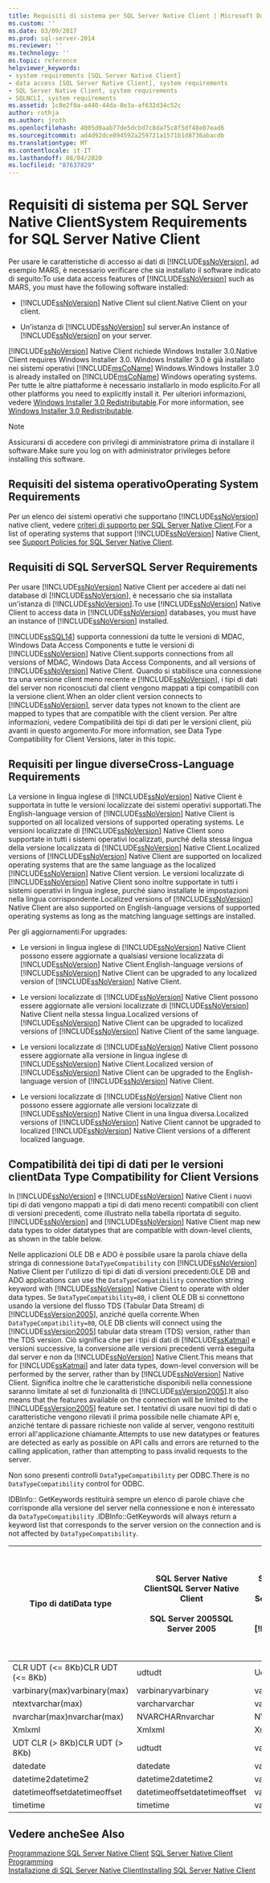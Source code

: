 ```yaml
---
title: Requisiti di sistema per SQL Server Native Client | Microsoft Docs
ms.custom: ''
ms.date: 03/09/2017
ms.prod: sql-server-2014
ms.reviewer: ''
ms.technology: ''
ms.topic: reference
helpviewer_keywords:
- system requirements [SQL Server Native Client]
- data access [SQL Server Native Client], system requirements
- SQL Server Native Client, system requirements
- SQLNCLI, system requirements
ms.assetid: 1c8e2f8a-a440-44da-8e3a-af632d34c52c
author: rothja
ms.author: jroth
ms.openlocfilehash: 4005d0aab77de5dcbd7c8da75c8f5df48e07ead6
ms.sourcegitcommit: ad4d92dce894592a259721a1571b1d8736abacdb
ms.translationtype: MT
ms.contentlocale: it-IT
ms.lasthandoff: 08/04/2020
ms.locfileid: "87637829"
---
```

# <a name="system-requirements-for-sql-server-native-client"></a><span data-ttu-id="a61bb-102">Requisiti di sistema per SQL Server Native Client</span><span class="sxs-lookup"><span data-stu-id="a61bb-102">System Requirements for SQL Server Native Client</span></span>
  <span data-ttu-id="a61bb-103">Per usare le caratteristiche di accesso ai dati di [!INCLUDE[ssNoVersion](../../includes/ssnoversion-md.md)], ad esempio MARS, è necessario verificare che sia installato il software indicato di seguito:</span><span class="sxs-lookup"><span data-stu-id="a61bb-103">To use data access features of [!INCLUDE[ssNoVersion](../../includes/ssnoversion-md.md)] such as MARS, you must have the following software installed:</span></span>  
  
-   [!INCLUDE[ssNoVersion](../../includes/ssnoversion-md.md)] <span data-ttu-id="a61bb-104">Native Client sul client.</span><span class="sxs-lookup"><span data-stu-id="a61bb-104">Native Client on your client.</span></span>  
  
-   <span data-ttu-id="a61bb-105">Un'istanza di [!INCLUDE[ssNoVersion](../../includes/ssnoversion-md.md)] sul server.</span><span class="sxs-lookup"><span data-stu-id="a61bb-105">An instance of [!INCLUDE[ssNoVersion](../../includes/ssnoversion-md.md)] on your server.</span></span>  
  
 [!INCLUDE[ssNoVersion](../../includes/ssnoversion-md.md)] <span data-ttu-id="a61bb-106">Native Client richiede Windows Installer 3.0.</span><span class="sxs-lookup"><span data-stu-id="a61bb-106">Native Client requires Windows Installer 3.0.</span></span> <span data-ttu-id="a61bb-107">Windows Installer 3.0 è già installato nei sistemi operativi [!INCLUDE[msCoName](../../includes/msconame-md.md)] Windows.</span><span class="sxs-lookup"><span data-stu-id="a61bb-107">Windows Installer 3.0 is already installed on [!INCLUDE[msCoName](../../includes/msconame-md.md)] Windows operating systems.</span></span> <span data-ttu-id="a61bb-108">Per tutte le altre piattaforme è necessario installarlo in modo esplicito.</span><span class="sxs-lookup"><span data-stu-id="a61bb-108">For all other platforms you need to explicitly install it.</span></span> <span data-ttu-id="a61bb-109">Per ulteriori informazioni, vedere [Windows Installer 3,0 Redistributable](https://www.microsoft.com/download/details.aspx?id=16821).</span><span class="sxs-lookup"><span data-stu-id="a61bb-109">For more information, see [Windows Installer 3.0 Redistributable](https://www.microsoft.com/download/details.aspx?id=16821).</span></span>  
  
> [!NOTE]  
>  <span data-ttu-id="a61bb-110">Assicurarsi di accedere con privilegi di amministratore prima di installare il software.</span><span class="sxs-lookup"><span data-stu-id="a61bb-110">Make sure you log on with administrator privileges before installing this software.</span></span>  
  
## <a name="operating-system-requirements"></a><span data-ttu-id="a61bb-111">Requisiti del sistema operativo</span><span class="sxs-lookup"><span data-stu-id="a61bb-111">Operating System Requirements</span></span>  
 <span data-ttu-id="a61bb-112">Per un elenco dei sistemi operativi che supportano [!INCLUDE[ssNoVersion](../../includes/ssnoversion-md.md)] native client, vedere [criteri di supporto per SQL Server Native Client](applications/support-policies-for-sql-server-native-client.md).</span><span class="sxs-lookup"><span data-stu-id="a61bb-112">For a list of operating systems that support [!INCLUDE[ssNoVersion](../../includes/ssnoversion-md.md)] Native Client, see [Support Policies for SQL Server Native Client](applications/support-policies-for-sql-server-native-client.md).</span></span>  
  
## <a name="sql-server-requirements"></a><span data-ttu-id="a61bb-113">Requisiti di SQL Server</span><span class="sxs-lookup"><span data-stu-id="a61bb-113">SQL Server Requirements</span></span>  
 <span data-ttu-id="a61bb-114">Per usare [!INCLUDE[ssNoVersion](../../includes/ssnoversion-md.md)] Native Client per accedere ai dati nei database di [!INCLUDE[ssNoVersion](../../includes/ssnoversion-md.md)], è necessario che sia installata un'istanza di [!INCLUDE[ssNoVersion](../../includes/ssnoversion-md.md)].</span><span class="sxs-lookup"><span data-stu-id="a61bb-114">To use [!INCLUDE[ssNoVersion](../../includes/ssnoversion-md.md)] Native Client to access data in [!INCLUDE[ssNoVersion](../../includes/ssnoversion-md.md)] databases, you must have an instance of [!INCLUDE[ssNoVersion](../../includes/ssnoversion-md.md)] installed.</span></span>  
  
 [!INCLUDE[ssSQL14](../../includes/sssql14-md.md)] <span data-ttu-id="a61bb-115">supporta connessioni da tutte le versioni di MDAC, Windows Data Access Components e tutte le versioni di [!INCLUDE[ssNoVersion](../../includes/ssnoversion-md.md)] Native Client.</span><span class="sxs-lookup"><span data-stu-id="a61bb-115">supports connections from all versions of MDAC, Windows Data Access Components, and all versions of [!INCLUDE[ssNoVersion](../../includes/ssnoversion-md.md)] Native Client.</span></span> <span data-ttu-id="a61bb-116">Quando si stabilisce una connessione tra una versione client meno recente e [!INCLUDE[ssNoVersion](../../includes/ssnoversion-md.md)], i tipi di dati del server non riconosciuti dal client vengono mappati a tipi compatibili con la versione client.</span><span class="sxs-lookup"><span data-stu-id="a61bb-116">When an older client version connects to [!INCLUDE[ssNoVersion](../../includes/ssnoversion-md.md)], server data types not known to the client are mapped to types that are compatible with the client version.</span></span> <span data-ttu-id="a61bb-117">Per altre informazioni, vedere Compatibilità dei tipi di dati per le versioni client, più avanti in questo argomento.</span><span class="sxs-lookup"><span data-stu-id="a61bb-117">For more information, see Data Type Compatibility for Client Versions, later in this topic.</span></span>  
  
## <a name="cross-language-requirements"></a><span data-ttu-id="a61bb-118">Requisiti per lingue diverse</span><span class="sxs-lookup"><span data-stu-id="a61bb-118">Cross-Language Requirements</span></span>  
 <span data-ttu-id="a61bb-119">La versione in lingua inglese di [!INCLUDE[ssNoVersion](../../includes/ssnoversion-md.md)] Native Client è supportata in tutte le versioni localizzate dei sistemi operativi supportati.</span><span class="sxs-lookup"><span data-stu-id="a61bb-119">The English-language version of [!INCLUDE[ssNoVersion](../../includes/ssnoversion-md.md)] Native Client is supported on all localized versions of supported operating systems.</span></span> <span data-ttu-id="a61bb-120">Le versioni localizzate di [!INCLUDE[ssNoVersion](../../includes/ssnoversion-md.md)] Native Client sono supportate in tutti i sistemi operativi localizzati, purché della stessa lingua della versione localizzata di [!INCLUDE[ssNoVersion](../../includes/ssnoversion-md.md)] Native Client.</span><span class="sxs-lookup"><span data-stu-id="a61bb-120">Localized versions of [!INCLUDE[ssNoVersion](../../includes/ssnoversion-md.md)] Native Client are supported on localized operating systems that are the same language as the localized [!INCLUDE[ssNoVersion](../../includes/ssnoversion-md.md)] Native Client version.</span></span> <span data-ttu-id="a61bb-121">Le versioni localizzate di [!INCLUDE[ssNoVersion](../../includes/ssnoversion-md.md)] Native Client sono inoltre supportate in tutti i sistemi operativi in lingua inglese, purché siano installate le impostazioni nella lingua corrispondente.</span><span class="sxs-lookup"><span data-stu-id="a61bb-121">Localized versions of [!INCLUDE[ssNoVersion](../../includes/ssnoversion-md.md)] Native Client are also supported on English-language versions of supported operating systems as long as the matching language settings are installed.</span></span>  
  
 <span data-ttu-id="a61bb-122">Per gli aggiornamenti:</span><span class="sxs-lookup"><span data-stu-id="a61bb-122">For upgrades:</span></span>  
  
-   <span data-ttu-id="a61bb-123">Le versioni in lingua inglese di [!INCLUDE[ssNoVersion](../../includes/ssnoversion-md.md)] Native Client possono essere aggiornate a qualsiasi versione localizzata di [!INCLUDE[ssNoVersion](../../includes/ssnoversion-md.md)] Native Client.</span><span class="sxs-lookup"><span data-stu-id="a61bb-123">English-language versions of [!INCLUDE[ssNoVersion](../../includes/ssnoversion-md.md)] Native Client can be upgraded to any localized version of [!INCLUDE[ssNoVersion](../../includes/ssnoversion-md.md)] Native Client.</span></span>  
  
-   <span data-ttu-id="a61bb-124">Le versioni localizzate di [!INCLUDE[ssNoVersion](../../includes/ssnoversion-md.md)] Native Client possono essere aggiornate alle versioni localizzate di [!INCLUDE[ssNoVersion](../../includes/ssnoversion-md.md)] Native Client nella stessa lingua.</span><span class="sxs-lookup"><span data-stu-id="a61bb-124">Localized versions of [!INCLUDE[ssNoVersion](../../includes/ssnoversion-md.md)] Native Client can be upgraded to localized versions of [!INCLUDE[ssNoVersion](../../includes/ssnoversion-md.md)] Native Client of the same language.</span></span>  
  
-   <span data-ttu-id="a61bb-125">Le versioni localizzate di [!INCLUDE[ssNoVersion](../../includes/ssnoversion-md.md)] Native Client possono essere aggiornate alla versione in lingua inglese di [!INCLUDE[ssNoVersion](../../includes/ssnoversion-md.md)] Native Client.</span><span class="sxs-lookup"><span data-stu-id="a61bb-125">Localized version of [!INCLUDE[ssNoVersion](../../includes/ssnoversion-md.md)] Native Client can be upgraded to the English-language version of [!INCLUDE[ssNoVersion](../../includes/ssnoversion-md.md)] Native Client.</span></span>  
  
-   <span data-ttu-id="a61bb-126">Le versioni localizzate di [!INCLUDE[ssNoVersion](../../includes/ssnoversion-md.md)] Native Client non possono essere aggiornate alle versioni localizzate di [!INCLUDE[ssNoVersion](../../includes/ssnoversion-md.md)] Native Client in una lingua diversa.</span><span class="sxs-lookup"><span data-stu-id="a61bb-126">Localized versions of [!INCLUDE[ssNoVersion](../../includes/ssnoversion-md.md)] Native Client cannot be upgraded to localized [!INCLUDE[ssNoVersion](../../includes/ssnoversion-md.md)] Native Client versions of a different localized language.</span></span>  
  
## <a name="data-type-compatibility-for-client-versions"></a><span data-ttu-id="a61bb-127">Compatibilità dei tipi di dati per le versioni client</span><span class="sxs-lookup"><span data-stu-id="a61bb-127">Data Type Compatibility for Client Versions</span></span>  
 <span data-ttu-id="a61bb-128">In [!INCLUDE[ssNoVersion](../../includes/ssnoversion-md.md)] e [!INCLUDE[ssNoVersion](../../includes/ssnoversion-md.md)] Native Client i nuovi tipi di dati vengono mappati a tipi di dati meno recenti compatibili con client di versioni precedenti, come illustrato nella tabella riportata di seguito.</span><span class="sxs-lookup"><span data-stu-id="a61bb-128">[!INCLUDE[ssNoVersion](../../includes/ssnoversion-md.md)] and [!INCLUDE[ssNoVersion](../../includes/ssnoversion-md.md)] Native Client map new data types to older datatypes that are compatible with down-level clients, as shown in the table below.</span></span>  
  
 <span data-ttu-id="a61bb-129">Nelle applicazioni OLE DB e ADO è possibile usare la parola chiave della stringa di connessione `DataTypeCompatibility` con [!INCLUDE[ssNoVersion](../../includes/ssnoversion-md.md)] Native Client per l'utilizzo di tipi di dati di versioni precedenti.</span><span class="sxs-lookup"><span data-stu-id="a61bb-129">OLE DB and ADO applications can use the `DataTypeCompatibility` connection string keyword with [!INCLUDE[ssNoVersion](../../includes/ssnoversion-md.md)] Native Client to operate with older data types.</span></span> <span data-ttu-id="a61bb-130">Se `DataTypeCompatibility=80`, i client OLE DB si connettono usando la versione del flusso TDS (Tabular Data Stream) di [!INCLUDE[ssVersion2005](../../includes/ssversion2005-md.md)], anziché quella corrente.</span><span class="sxs-lookup"><span data-stu-id="a61bb-130">When `DataTypeCompatibility=80`, OLE DB clients will connect using the [!INCLUDE[ssVersion2005](../../includes/ssversion2005-md.md)] tabular data stream (TDS) version, rather than the  TDS version.</span></span> <span data-ttu-id="a61bb-131">Ciò significa che per i tipi di dati di [!INCLUDE[ssKatmai](../../includes/sskatmai-md.md)] e versioni successive, la conversione alle versioni precedenti verrà eseguita dal server e non da [!INCLUDE[ssNoVersion](../../includes/ssnoversion-md.md)] Native Client.</span><span class="sxs-lookup"><span data-stu-id="a61bb-131">This means that for [!INCLUDE[ssKatmai](../../includes/sskatmai-md.md)] and later data types, down-level conversion will be performed by the server, rather than by [!INCLUDE[ssNoVersion](../../includes/ssnoversion-md.md)] Native Client.</span></span> <span data-ttu-id="a61bb-132">Significa inoltre che le caratteristiche disponibili nella connessione saranno limitate al set di funzionalità di [!INCLUDE[ssVersion2005](../../includes/ssversion2005-md.md)].</span><span class="sxs-lookup"><span data-stu-id="a61bb-132">It also means that the features available on the connection will be limited to the [!INCLUDE[ssVersion2005](../../includes/ssversion2005-md.md)] feature set.</span></span> <span data-ttu-id="a61bb-133">I tentativi di usare nuovi tipi di dati o caratteristiche vengono rilevati il prima possibile nelle chiamate API e, anziché tentare di passare richieste non valide al server, vengono restituiti errori all'applicazione chiamante.</span><span class="sxs-lookup"><span data-stu-id="a61bb-133">Attempts to use new datatypes or features are detected as early as possible on API calls and errors are returned to the calling application, rather than attempting to pass invalid requests to the server.</span></span>  
  
 <span data-ttu-id="a61bb-134">Non sono presenti controlli `DataTypeCompatibility` per ODBC.</span><span class="sxs-lookup"><span data-stu-id="a61bb-134">There is no `DataTypeCompatibility` control for ODBC.</span></span>  
  
 <span data-ttu-id="a61bb-135">IDBInfo:: GetKeywords restituirà sempre un elenco di parole chiave che corrisponde alla versione del server nella connessione e non è interessato da `DataTypeCompatibility` .</span><span class="sxs-lookup"><span data-stu-id="a61bb-135">IDBInfo::GetKeywords will always return a keyword list that corresponds to the server version on the connection and is not affected by `DataTypeCompatibility`.</span></span>  
  
|<span data-ttu-id="a61bb-136">Tipo di dati</span><span class="sxs-lookup"><span data-stu-id="a61bb-136">Data type</span></span>|<span data-ttu-id="a61bb-137">SQL Server Native Client</span><span class="sxs-lookup"><span data-stu-id="a61bb-137">SQL Server Native Client</span></span><br /><br /> <span data-ttu-id="a61bb-138">SQL Server 2005</span><span class="sxs-lookup"><span data-stu-id="a61bb-138">SQL Server 2005</span></span>|<span data-ttu-id="a61bb-139">SQL Server Native Client 11.0</span><span class="sxs-lookup"><span data-stu-id="a61bb-139">SQL Server Native Client 11.0</span></span><br /><br /> [!INCLUDE[ssSQL14](../../includes/sssql14-md.md)]|<span data-ttu-id="a61bb-140">Applicazioni OLE DB di Windows Data Access Components, MDAC e</span><span class="sxs-lookup"><span data-stu-id="a61bb-140">Windows Data Access Components, MDAC, and</span></span><br /><br /> <span data-ttu-id="a61bb-141">SQL Server Native Client con DataTypeCompatibility=80</span><span class="sxs-lookup"><span data-stu-id="a61bb-141">SQL Server Native Client OLE DB applications with DataTypeCompatibility=80</span></span>|  
|---------------|--------------------------------------------------|-------------------------------------------------------------|-------------------------------------------------------------------------------------------------------------------------------|  
|<span data-ttu-id="a61bb-142">CLR UDT (\<= 8Kb)</span><span class="sxs-lookup"><span data-stu-id="a61bb-142">CLR UDT (\<= 8Kb)</span></span>|<span data-ttu-id="a61bb-143">udt</span><span class="sxs-lookup"><span data-stu-id="a61bb-143">udt</span></span>|<span data-ttu-id="a61bb-144">Udt</span><span class="sxs-lookup"><span data-stu-id="a61bb-144">Udt</span></span>|<span data-ttu-id="a61bb-145">Varbinary</span><span class="sxs-lookup"><span data-stu-id="a61bb-145">Varbinary</span></span>|  
|<span data-ttu-id="a61bb-146">varbinary(max)</span><span class="sxs-lookup"><span data-stu-id="a61bb-146">varbinary(max)</span></span>|<span data-ttu-id="a61bb-147">varbinary</span><span class="sxs-lookup"><span data-stu-id="a61bb-147">varbinary</span></span>|<span data-ttu-id="a61bb-148">varbinary</span><span class="sxs-lookup"><span data-stu-id="a61bb-148">varbinary</span></span>|<span data-ttu-id="a61bb-149">Immagine</span><span class="sxs-lookup"><span data-stu-id="a61bb-149">Image</span></span>|  
|<span data-ttu-id="a61bb-150">ntext</span><span class="sxs-lookup"><span data-stu-id="a61bb-150">varchar(max)</span></span>|<span data-ttu-id="a61bb-151">varchar</span><span class="sxs-lookup"><span data-stu-id="a61bb-151">varchar</span></span>|<span data-ttu-id="a61bb-152">varchar</span><span class="sxs-lookup"><span data-stu-id="a61bb-152">varchar</span></span>|<span data-ttu-id="a61bb-153">Testo</span><span class="sxs-lookup"><span data-stu-id="a61bb-153">Text</span></span>|  
|<span data-ttu-id="a61bb-154">nvarchar(max)</span><span class="sxs-lookup"><span data-stu-id="a61bb-154">nvarchar(max)</span></span>|<span data-ttu-id="a61bb-155">NVARCHAR</span><span class="sxs-lookup"><span data-stu-id="a61bb-155">nvarchar</span></span>|<span data-ttu-id="a61bb-156">NVARCHAR</span><span class="sxs-lookup"><span data-stu-id="a61bb-156">nvarchar</span></span>|<span data-ttu-id="a61bb-157">Ntext</span><span class="sxs-lookup"><span data-stu-id="a61bb-157">Ntext</span></span>|  
|<span data-ttu-id="a61bb-158">Xml</span><span class="sxs-lookup"><span data-stu-id="a61bb-158">xml</span></span>|<span data-ttu-id="a61bb-159">Xml</span><span class="sxs-lookup"><span data-stu-id="a61bb-159">xml</span></span>|<span data-ttu-id="a61bb-160">Xml</span><span class="sxs-lookup"><span data-stu-id="a61bb-160">xml</span></span>|<span data-ttu-id="a61bb-161">Ntext</span><span class="sxs-lookup"><span data-stu-id="a61bb-161">Ntext</span></span>|  
|<span data-ttu-id="a61bb-162">UDT CLR (> 8Kb)</span><span class="sxs-lookup"><span data-stu-id="a61bb-162">CLR UDT (> 8Kb)</span></span>|<span data-ttu-id="a61bb-163">udt</span><span class="sxs-lookup"><span data-stu-id="a61bb-163">udt</span></span>|<span data-ttu-id="a61bb-164">varbinary</span><span class="sxs-lookup"><span data-stu-id="a61bb-164">varbinary</span></span>|<span data-ttu-id="a61bb-165">Immagine</span><span class="sxs-lookup"><span data-stu-id="a61bb-165">Image</span></span>|  
|<span data-ttu-id="a61bb-166">date</span><span class="sxs-lookup"><span data-stu-id="a61bb-166">date</span></span>|<span data-ttu-id="a61bb-167">date</span><span class="sxs-lookup"><span data-stu-id="a61bb-167">date</span></span>|<span data-ttu-id="a61bb-168">varchar</span><span class="sxs-lookup"><span data-stu-id="a61bb-168">varchar</span></span>|<span data-ttu-id="a61bb-169">Varchar</span><span class="sxs-lookup"><span data-stu-id="a61bb-169">Varchar</span></span>|  
|<span data-ttu-id="a61bb-170">datetime2</span><span class="sxs-lookup"><span data-stu-id="a61bb-170">datetime2</span></span>|<span data-ttu-id="a61bb-171">datetime2</span><span class="sxs-lookup"><span data-stu-id="a61bb-171">datetime2</span></span>|<span data-ttu-id="a61bb-172">varchar</span><span class="sxs-lookup"><span data-stu-id="a61bb-172">varchar</span></span>|<span data-ttu-id="a61bb-173">Varchar</span><span class="sxs-lookup"><span data-stu-id="a61bb-173">Varchar</span></span>|  
|<span data-ttu-id="a61bb-174">datetimeoffset</span><span class="sxs-lookup"><span data-stu-id="a61bb-174">datetimeoffset</span></span>|<span data-ttu-id="a61bb-175">datetimeoffset</span><span class="sxs-lookup"><span data-stu-id="a61bb-175">datetimeoffset</span></span>|<span data-ttu-id="a61bb-176">varchar</span><span class="sxs-lookup"><span data-stu-id="a61bb-176">varchar</span></span>|<span data-ttu-id="a61bb-177">Varchar</span><span class="sxs-lookup"><span data-stu-id="a61bb-177">Varchar</span></span>|  
|<span data-ttu-id="a61bb-178">time</span><span class="sxs-lookup"><span data-stu-id="a61bb-178">time</span></span>|<span data-ttu-id="a61bb-179">time</span><span class="sxs-lookup"><span data-stu-id="a61bb-179">time</span></span>|<span data-ttu-id="a61bb-180">varchar</span><span class="sxs-lookup"><span data-stu-id="a61bb-180">varchar</span></span>|<span data-ttu-id="a61bb-181">Varchar</span><span class="sxs-lookup"><span data-stu-id="a61bb-181">Varchar</span></span>|  
  
## <a name="see-also"></a><span data-ttu-id="a61bb-182">Vedere anche</span><span class="sxs-lookup"><span data-stu-id="a61bb-182">See Also</span></span>  
 <span data-ttu-id="a61bb-183">[Programmazione SQL Server Native Client](sql-server-native-client-programming.md) </span><span class="sxs-lookup"><span data-stu-id="a61bb-183">[SQL Server Native Client Programming](sql-server-native-client-programming.md) </span></span>  
 [<span data-ttu-id="a61bb-184">Installazione di SQL Server Native Client</span><span class="sxs-lookup"><span data-stu-id="a61bb-184">Installing SQL Server Native Client</span></span>](applications/installing-sql-server-native-client.md)  
  
  
